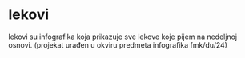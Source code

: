 # lekovi
 
 lekovi su infografika koja prikazuje sve lekove koje pijem na nedeljnoj osnovi.
 (projekat urađen u okviru predmeta infografika fmk/du/24)

